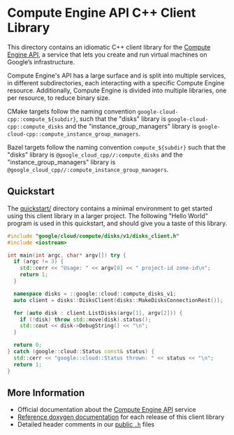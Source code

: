 # Compute Engine API C++ Client Library

This directory contains an idiomatic C++ client library for the
[Compute Engine API][cloud-service-docs], a service that lets you create and run
virtual machines on Google’s infrastructure.

Compute Engine's API has a large surface and is split into multiple services, in
different subdirectories, each interacting with a specific Compute Engine
resource. Additionally, Compute Engine is divided into multiple libraries, one
per resource, to reduce binary size.

CMake targets follow the naming convention
`google-cloud-cpp::compute_${subdir}`, such that the "disks" library is
`google-cloud-cpp::compute_disks` and the "instance_group_managers" library is
`google-cloud-cpp::compute_instance_group_managers`.

Bazel targets follow the naming convention `compute_${subdir}` such that the
"disks" library is `@google_cloud_cpp//:compute_disks` and the
"instance_group_managers" library is
`@google_cloud_cpp//:compute_instance_group_managers`.

## Quickstart

The [quickstart/](quickstart/README.md) directory contains a minimal environment
to get started using this client library in a larger project. The following
"Hello World" program is used in this quickstart, and should give you a taste of
this library.

<!-- inject-quickstart-start -->

```cc
#include "google/cloud/compute/disks/v1/disks_client.h"
#include <iostream>

int main(int argc, char* argv[]) try {
  if (argc != 3) {
    std::cerr << "Usage: " << argv[0] << " project-id zone-id\n";
    return 1;
  }

  namespace disks = ::google::cloud::compute_disks_v1;
  auto client = disks::DisksClient(disks::MakeDisksConnectionRest());

  for (auto disk : client.ListDisks(argv[1], argv[2])) {
    if (!disk) throw std::move(disk).status();
    std::cout << disk->DebugString() << "\n";
  }

  return 0;
} catch (google::cloud::Status const& status) {
  std::cerr << "google::cloud::Status thrown: " << status << "\n";
  return 1;
}
```

<!-- inject-quickstart-end -->

## More Information

- Official documentation about the [Compute Engine API][cloud-service-docs]
  service
- [Reference doxygen documentation][doxygen-link] for each release of this
  client library
- Detailed header comments in our [public `.h`][source-link] files

[cloud-service-docs]: https://cloud.google.com/compute
[doxygen-link]: https://cloud.google.com/cpp/docs/reference/compute/latest/
[source-link]: https://github.com/googleapis/google-cloud-cpp/tree/main/google/cloud/compute
